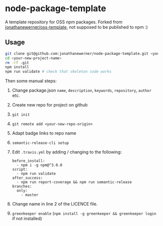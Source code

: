 # node-package-template

A template repository for OSS npm packages. Forked from [jonathanewerner/oss-template](https://github.com/jonathanewerner/oss-template), not supposed to be published to npm :)

## Usage
```bash
git clone git@github.com:jonathanewerner/node-package-template.git <your-new-project-name>
cd <your-new-project-name>
rm -rf .git
npm install
npm run validate # check that skeleton code works
```

Then some manual steps:

1. Change package.json `name`, `description`, `keywords`, `repository`, `author` etc.
2. Create new repo for project on github
3. `git init`
4. `git remote add <your-new-repo-origin>`
5. Adapt badge links to repo name
6. `semantic-release-cli setup`
7. Edit `.travis.yml` by adding / changing to the following:

    ```
    before_install:
      - npm i -g npm@^3.0.0
    script:
      - npm run validate
    after_success:
      - npm run report-coverage && npm run semantic-release
    branches:
      only:
        - master
    ```
8. Change name in line 2 of the LICENCE file.
9. `greenkeeper enable` (`npm install -g greenkeeper && greenkeeper login` if not installed)
